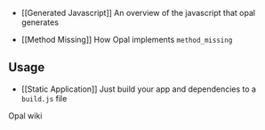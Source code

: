 * [[Generated Javascript]] An overview of the javascript that opal generates

* [[Method Missing]] How Opal implements `method_missing`

## Usage

* [[Static Application]] Just build your app and dependencies to a `build.js` file

Opal wiki